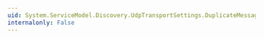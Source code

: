 ```yaml
---
uid: System.ServiceModel.Discovery.UdpTransportSettings.DuplicateMessageHistoryLength
internalonly: False
---
```

